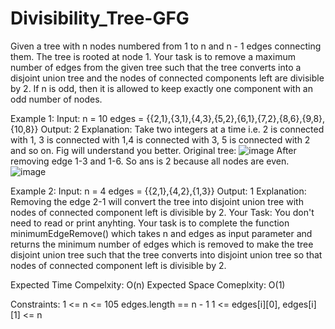 # Divisibility_Tree-GFG
Given a tree with n nodes numbered from 1 to n and n - 1 edges connecting them. The tree is rooted at node 1. Your task is to remove a maximum number of edges from the given tree such that the tree converts into a disjoint union tree and the nodes of connected components left are divisible by 2. If n is odd, then it is allowed to keep exactly one component with an odd number of nodes. 

Example 1:
Input: 
n = 10
edges = {{2,1},{3,1},{4,3},{5,2},{6,1},{7,2},{8,6},{9,8},{10,8}}
Output:
2
Explanation:
Take two integers at a time i.e. 2 is connected with 1, 3 is connected with 1,4 is 
connected with 3, 5 is connected with 2 and so on. Fig will understand you better.
Original tree:
![image](https://github.com/Pamarthiaadi9/Divisibility_Tree-GFG/assets/105631285/ef626f15-810f-4856-8e9e-c0cee82bc524)
After removing edge 1-3 and 1-6. So ans is 2 because all nodes are even.
![image](https://github.com/Pamarthiaadi9/Divisibility_Tree-GFG/assets/105631285/cb163afe-453a-4315-b4b6-52cc720adb59)


Example 2:
Input: 
n = 4
edges = {{2,1},{4,2},{1,3}}
Output:
1
Explanation:
Removing the edge 2-1 will convert the tree into disjoint union tree with nodes of connected component left is divisible by 2. 
Your Task:
You don't need to read or print anyhting. Your task is to complete the function minimumEdgeRemove() which takes n and edges as input parameter and returns the minimum number of edges which is removed to make the tree disjoint union tree such that the tree converts into disjoint union tree so that nodes of connected component left is divisible by 2.

Expected Time Compelxity: O(n)
Expected Space Comeplxity: O(1)

Constraints:
1 <= n <= 105
edges.length == n - 1
1 <= edges[i][0], edges[i][1] <= n
